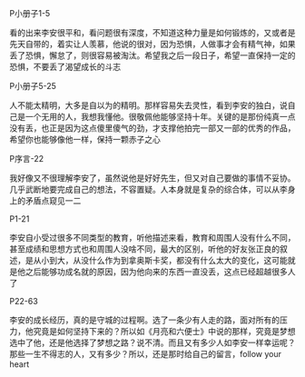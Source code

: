 
P小册子1-5

看的出来李安很平和，看问题很有深度，不知道这种力量是如何锻炼的，又或者是先天自带的，着实让人羡慕，他说的很对，因为恐惧，人做事才会有精气神，如果丢了恐惧，懈怠了，则很容易被淘汰。希望我之后一段日子，希望一直保持一定的恐惧，不要丢了渴望成长的斗志

P小册子5-25

人不能太精明，大多是自以为的精明。那样容易失去灵性，看到李安的独白，说自己是一个无用的人，我想我懂他。很敬佩他能够坚持十年。关键的是那份纯真一点没有丢，也正是因为这点傻里傻气的劲，才支撑他拍完一部又一部的优秀的作品，希望你也能够像他一样，保持一颗赤子之心

P序言-22

我好像又不很理解李安了，虽然说他是好好先生，但又对自己要做的事情不妥协。几乎武断地要完成自己的想法，不容置疑。人本身就是复杂的综合体，可以从李身上的矛盾点窥见一二

P1-21

李安自小受过很多不同类型的教育，听他描述来看，教育和周围人没有什么不同，甚至成绩和思想方式也和周围人没啥不同，最大的区别，听他的好友张正良的叙述，是从小到大，从没什么作为到拿奥斯卡奖，都没有什么太大的变化，这可能就是他之后能够功成名就的原因，因为他向来的东西一直没丢，这点已经超越很多人了

P22-63

李安的成长经历，真的是守城的过程啊。选了一条少有人走的路，面对所有的压力，他究竟是如何坚持下来的？所以如《月亮和六便士》中说的那样，究竟是梦想选中了他，还是他选择了梦想之路？说不清。而且又有多少人如李安一样幸运呢？那些一生不得志的人，又有多少？所以，还是那时给自己的留言，follow your heart